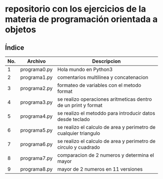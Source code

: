 # repositorio con los ejercicios de la materia de programación orientada a objetos
## Índice

|No.|Archivo|Descripcion|
|---|---|----|
|1|programa0.py|Hola mundo en Python3|
|2|programa1.py|comentarios multilinea y  concatenacion|
|3|programa2.py|formateo de variables con el metodo format|
|4|programa3.py|se realizo operaciones aritmeticas dentro de un print y format|
|5|programa4.py|se realizo el metoddo para introducir datos desde teclado|
|6|programa5.py|se realizo el calculo de area y perimetro de cualquier triangulo|
|7|programa6.py|se realizo el calculo de area y perimetro de circulo y cuadrado|
|8|programa7.py|comparacion de 2 numeros y determina el mayor|
|9|programa8.py|mayor de 2 numeros en 11 versiones
